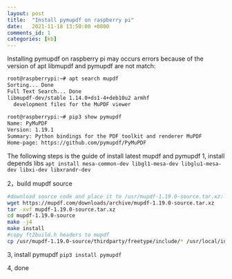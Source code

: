 ```yaml
---
layout: post
title:  "Install pymupdf on raspberry pi"
date:   2021-11-18 13:50:00 +0800
comments_id: 1
categories: [kb]
---
```


Installing pymupdf on raspberry pi may occurs errors because of the version of apt libmupdf and pymupdf are not match:

```bash
root@raspberrypi:~# apt search mupdf
Sorting... Done
Full Text Search... Done
libmupdf-dev/stable 1.14.0+ds1-4+deb10u2 armhf
  development files for the MuPDF viewer
  
root@raspberrypi:~# pip3 show pymupdf
Name: PyMuPDF
Version: 1.19.1
Summary: Python bindings for the PDF toolkit and renderer MuPDF
Home-page: https://github.com/pymupdf/PyMuPDF

```

The following steps is the guide of install latest mupdf and pymupdf
1, install depends libs
`apt install mesa-common-dev libgl1-mesa-dev libglu1-mesa-dev libxi-dev libxrandr-dev`

2，build mupdf source

```bash
#download source code and place it to /usr/mupdf-1.19.0-source.tar.xz:
wget https://mupdf.com/downloads/archive/mupdf-1.19.0-source.tar.xz
tar -xvf mupdf-1.19.0-source.tar.xz
cd mupdf-1.19.0-source
make -j4
make install
#copy ft2build.h headers to mupdf
cp /usr/mupdf-1.19.0-source/thirdparty/freetype/include/* /usr/local/include/mupdf
```

3, install pymupdf
`pip3 install pymupdf`

4, done